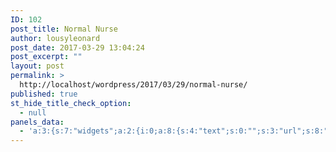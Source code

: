```yaml
---
ID: 102
post_title: Normal Nurse
author: lousyleonard
post_date: 2017-03-29 13:04:24
post_excerpt: ""
layout: post
permalink: >
  http://localhost/wordpress/2017/03/29/normal-nurse/
published: true
st_hide_title_check_option:
  - null
panels_data:
  - 'a:3:{s:7:"widgets";a:2:{i:0;a:8:{s:4:"text";s:0:"";s:3:"url";s:8:"post: 96";s:11:"button_icon";a:4:{s:13:"icon_selected";s:0:"";s:10:"icon_color";b:0;s:4:"icon";i:0;s:24:"so_field_container_state";s:4:"open";}s:6:"design";a:12:{s:5:"width";b:0;s:10:"width_unit";s:2:"px";s:5:"align";s:6:"center";s:5:"theme";s:4:"atom";s:12:"button_color";b:0;s:10:"text_color";b:0;s:5:"hover";b:1;s:4:"font";s:7:"default";s:9:"font_size";s:1:"1";s:8:"rounding";s:4:"0.25";s:7:"padding";s:1:"1";s:24:"so_field_container_state";s:6:"closed";}s:10:"attributes";a:5:{s:2:"id";s:0:"";s:7:"classes";s:0:"";s:5:"title";s:0:"";s:7:"onclick";s:0:"";s:24:"so_field_container_state";s:6:"closed";}s:12:"_sow_form_id";s:13:"58dbb830b109b";s:11:"panels_info";a:6:{s:5:"class";s:31:"SiteOrigin_Widget_Button_Widget";s:4:"grid";i:0;s:4:"cell";i:0;s:2:"id";i:0;s:9:"widget_id";s:36:"0a4a1146-0ae0-4cde-9af0-a735825d61d5";s:5:"style";a:2:{s:27:"background_image_attachment";b:0;s:18:"background_display";s:4:"tile";}}s:10:"new_window";b:0;}i:1;a:2:{s:4:"type";s:0:"";s:11:"panels_info";a:6:{s:5:"class";s:37:"SiteOrigin_Panels_Widgets_PostContent";s:4:"grid";i:1;s:4:"cell";i:0;s:2:"id";i:1;s:9:"widget_id";s:36:"2e8228d3-7114-4dd6-a070-76d6c420231e";s:5:"style";a:2:{s:27:"background_image_attachment";b:0;s:18:"background_display";s:4:"tile";}}}}s:5:"grids";a:2:{i:0;a:2:{s:5:"cells";i:4;s:5:"style";a:0:{}}i:1;a:2:{s:5:"cells";i:1;s:5:"style";a:0:{}}}s:10:"grid_cells";a:5:{i:0;a:2:{s:4:"grid";i:0;s:6:"weight";d:0.25;}i:1;a:2:{s:4:"grid";i:0;s:6:"weight";d:0.25;}i:2;a:2:{s:4:"grid";i:0;s:6:"weight";d:0.25;}i:3;a:2:{s:4:"grid";i:0;s:6:"weight";d:0.25;}i:4;a:2:{s:4:"grid";i:1;s:6:"weight";i:1;}}}'
---
```

<a class="ow-button-hover" href="http://localhost/wordpress/search-results/">
<span>
</span>
</a>